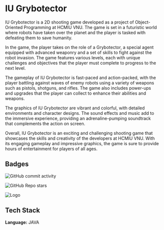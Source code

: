 # IU Grybotector

IU Grybotector is a 2D shooting game developed as a project of Object-Oriented Programming at HCMIU VNU. The game is set in a futuristic world where robots have taken over the planet and the player is tasked with defeating them to save humanity.

In the game, the player takes on the role of a Grybotector, a special agent equipped with advanced weaponry and a set of skills to fight against the robot invasion. The game features various levels, each with unique challenges and objectives that the player must complete to progress to the next level.

The gameplay of IU Grybotector is fast-paced and action-packed, with the player battling against waves of enemy robots using a variety of weapons such as pistols, shotguns, and rifles. The game also includes power-ups and upgrades that the player can collect to enhance their abilities and weapons.

The graphics of IU Grybotector are vibrant and colorful, with detailed environments and character designs. The sound effects and music add to the immersive experience, providing an adrenaline-pumping soundtrack that complements the action on screen.

Overall, IU Grybotector is an exciting and challenging shooting game that showcases the skills and creativity of the developers at HCMIU VNU. With its engaging gameplay and impressive graphics, the game is sure to provide hours of entertainment for players of all ages.


## Badges


![GitHub commit activity](https://img.shields.io/github/commit-activity/w/nathang0147/IU_Grybotector?style=for-the-badge)

![GitHub Repo stars](https://img.shields.io/github/stars/nathang0147/IU_Grybotector?style=for-the-badge)

![Logo](https://upload.wikimedia.org/wikipedia/vi/2/29/Logo-HCMIU.svg)


## Tech Stack

**Language:** JAVA



